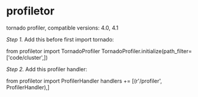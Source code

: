 # profiletor
tornado profiler, compatible versions: 4.0, 4.1

*Step 1.*
Add this before first import tornado:

from profiletor import TornadoProfiler
TornadoProfiler.initialize(path_filter=['code/cluster',])


*Step 2.*
Add this profiler handler:

from profiletor import ProfilerHandler
handlers += [(r'/profiler', ProfilerHandler),]

